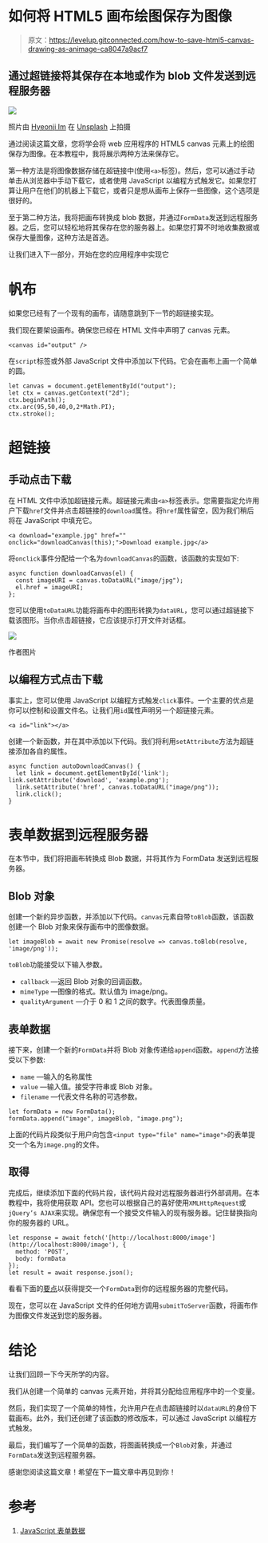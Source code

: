 # 如何将 HTML5 画布绘图保存为图像

> 原文：<https://levelup.gitconnected.com/how-to-save-html5-canvas-drawing-as-animage-ca8047a9acf7>

## 通过超链接将其保存在本地或作为 blob 文件发送到远程服务器

![](img/16030394be405c5116804078cee28e36.png)

照片由 [Hyeonji Im](https://unsplash.com/@hyeonji_ya?utm_source=unsplash&utm_medium=referral&utm_content=creditCopyText) 在 [Unsplash](https://unsplash.com/s/photos/canvas?utm_source=unsplash&utm_medium=referral&utm_content=creditCopyText) 上拍摄

通过阅读这篇文章，您将学会将 web 应用程序的 HTML5 canvas 元素上的绘图保存为图像。在本教程中，我将展示两种方法来保存它。

第一种方法是将图像数据存储在超链接中(使用`<a>`标签)。然后，您可以通过手动单击从浏览器中手动下载它，或者使用 JavaScript 以编程方式触发它。如果您打算让用户在他们的机器上下载它，或者只是想从画布上保存一些图像，这个选项是很好的。

至于第二种方法，我将把画布转换成 blob 数据，并通过`FormData`发送到远程服务器。之后，您可以轻松地将其保存在您的服务器上。如果您打算不时地收集数据或保存大量图像，这种方法是首选。

让我们进入下一部分，开始在您的应用程序中实现它

# 帆布

如果您已经有了一个现有的画布，请随意跳到下一节的超链接实现。

我们现在要架设画布。确保您已经在 HTML 文件中声明了 canvas 元素。

```
<canvas id="output" />
```

在`script`标签或外部 JavaScript 文件中添加以下代码。它会在画布上画一个简单的圆。

```
let canvas = document.getElementById("output");
let ctx = canvas.getContext("2d");
ctx.beginPath();
ctx.arc(95,50,40,0,2*Math.PI);
ctx.stroke();
```

# 超链接

## 手动点击下载

在 HTML 文件中添加超链接元素。超链接元素由`<a>`标签表示。您需要指定允许用户下载`href`文件并点击超链接的`download`属性。将`href`属性留空，因为我们稍后将在 JavaScript 中填充它。

```
<a download="example.jpg" href="" onclick="downloadCanvas(this);">Download example.jpg</a>
```

将`onclick`事件分配给一个名为`downloadCanvas`的函数，该函数的实现如下:

```
async function downloadCanvas(el) {
  const imageURI = canvas.toDataURL("image/jpg");
  el.href = imageURI;
};
```

您可以使用`toDataURL`功能将画布中的图形转换为`dataURL`，您可以通过超链接下载该图形。当你点击超链接，它应该提示打开文件对话框。

![](img/10cd44a63238eb80247651f7ea7a2579.png)

作者图片

## 以编程方式点击下载

事实上，您可以使用 JavaScript 以编程方式触发`click`事件。一个主要的优点是你可以控制和设置文件名。让我们用`id`属性声明另一个超链接元素。

```
<a id="link"></a>
```

创建一个新函数，并在其中添加以下代码。我们将利用`setAttribute`方法为超链接添加各自的属性。

```
async function autoDownloadCanvas() {
  let link = document.getElementById('link'); link.setAttribute('download', 'example.png');
  link.setAttribute('href', canvas.toDataURL("image/png"));
  link.click();
}
```

# 表单数据到远程服务器

在本节中，我们将把画布转换成 Blob 数据，并将其作为 FormData 发送到远程服务器。

## Blob 对象

创建一个新的异步函数，并添加以下代码。`canvas`元素自带`toBlob`函数，该函数创建一个 Blob 对象来保存画布中的图像数据。

```
let imageBlob = await new Promise(resolve => canvas.toBlob(resolve, 'image/png'));
```

`toBlob`功能接受以下输入参数。

*   `callback` —返回 Blob 对象的回调函数。
*   `mimeType` —图像的格式。默认值为 image/png。
*   `qualityArgument` —介于 0 和 1 之间的数字。代表图像质量。

## 表单数据

接下来，创建一个新的`FormData`并将 Blob 对象传递给`append`函数。`append`方法接受以下参数:

*   `name` —输入的名称属性
*   `value` —输入值。接受字符串或 Blob 对象。
*   `filename` —代表文件名称的可选参数。

```
let formData = new FormData();
formData.append("image", imageBlob, "image.png");
```

上面的代码片段类似于用户向包含`<input type="file" name="image">`的表单提交一个名为`image.png`的文件。

## 取得

完成后，继续添加下面的代码片段，该代码片段对远程服务器进行外部调用。在本教程中，我将使用获取 API。您也可以根据自己的喜好使用`XMLHttpRequest`或`jQuery’s AJAX`来实现。确保您有一个接受文件输入的现有服务器。记住替换指向你的服务器的 URL。

```
let response = await fetch('[http://localhost:8000/image'](http://localhost:8000/image'), {
  method: 'POST',
  body: formData
});
let result = await response.json();
```

看看下面的[要点](https://gist.github.com/wfng92/9d5fdacbcdaffa956010d177a4898591)以获得提交一个`FormData`到你的远程服务器的完整代码。

现在，您可以在 JavaScript 文件的任何地方调用`submitToServer`函数，将画布作为图像文件发送到您的服务器。

# 结论

让我们回顾一下今天所学的内容。

我们从创建一个简单的 canvas 元素开始，并将其分配给应用程序中的一个变量。

然后，我们实现了一个简单的特性，允许用户在点击超链接时以`dataURL`的身份下载画布。此外，我们还创建了该函数的修改版本，可以通过 JavaScript 以编程方式触发。

最后，我们编写了一个简单的函数，将图画转换成一个`Blob`对象，并通过`FormData`发送到远程服务器。

感谢您阅读这篇文章！希望在下一篇文章中再见到你！

# 参考

1.  [JavaScript 表单数据](https://javascript.info/formdata)